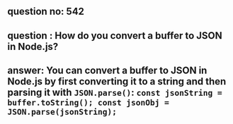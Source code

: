 
      
## question no: 542

## question : How do you convert a buffer to JSON in Node.js?

## answer: You can convert a buffer to JSON in Node.js by first converting it to a string and then parsing it with `JSON.parse()`: `const jsonString = buffer.toString(); const jsonObj = JSON.parse(jsonString);`
      